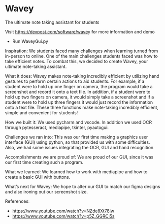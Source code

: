 # Wavey
The ultimate note taking assistant for students

Visit https://devpost.com/software/wavey for more information and demo

- Run WaveyGui.py

Inspiration: 
We students faced many challenges when learning turned from in-person to online. One of the main challenges students faced was how to take efficient notes. To combat this, we decided to create Wavey, your ultimate note-taking assistant. 

What it does: 
Wavey makes note-taking incredibly efficient by utilizing hand gestures to perform certain actions to aid students. For example, if a student were to hold up one finger on camera, the program would take a screenshot and record it onto a text file. In addition, if a student were to hold up two fingers on camera, it would simply take a screenshot and if a student were to hold up three fingers it would just record the information onto a text file. These three functions make note-taking incredibly efficient, simple and convenient for students!

How we built it: 
We used pycharm and vscode. In addition we used OCR through pytesseract, mediapipe, tkinter, pyautogui.

Challenges we ran into: 
This was our first time making a graphics user interface (GUI) using python, so that provided us with some difficulties. Also, we had some issues integrating the OCR, GUI and hand recognition. 

Accomplishments we are proud of: 
We are proud of our GUI, since it was our first time creating such a program. 

What we learned: 
We learned how to work with mediapipe and how to create a basic GUI with buttons. 

What’s next for Wavey: 
We hope to alter our GUI to match our figma designs and also ironing out our screenshot size.

References:
- https://www.youtube.com/watch?v=NZde8Xt78Iw
- https://www.youtube.com/watch?v=p5Z_GGRCI5s

